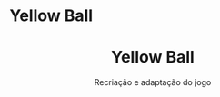 # Yellow Ball

<h1 align="center"> Yellow Ball </h1>
<p align="center">Recriação e adaptação do jogo


